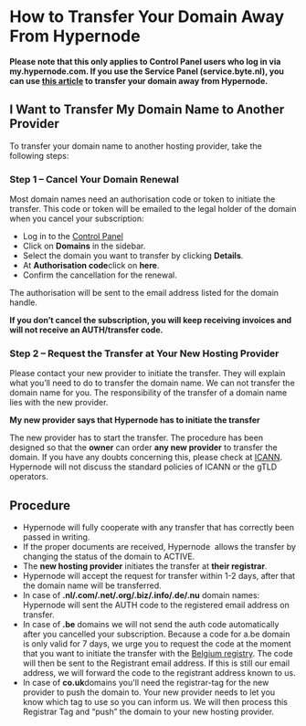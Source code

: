 <!-- source: https://support.hypernode.com/en/services/domains/how-to-transfer-your-domain-away-from-hypernode/ -->
# How to Transfer Your Domain Away From Hypernode

**Please note that this only applies to Control Panel users who log in via my.hypernode.com. If you use the Service Panel (service.byte.nl), you can use [this article](https://support.hypernode.com/en/services/domains/how-to-transfer-your-domain-name-to-another-provider) to transfer your domain away from Hypernode.**


**I Want to Transfer My Domain Name to Another Provider**
---------------------------------------------------------

To transfer your domain name to another hosting provider, take the following steps:

### **Step 1 – Cancel Your Domain Renewal**

Most domain names need an authorisation code or token to initiate the transfer. This code or token will be emailed to the legal holder of the domain when you cancel your subscription:

* Log in to the [Control Panel](https://my.hypernode.com/)
* Click on **Domains** in the sidebar.
* Select the domain you want to transfer by clicking **Details**.
* At **Authorisation code**click on **here**.
* Confirm the cancellation for the renewal.

The authorisation will be sent to the email address listed for the domain handle.

**If you don’t cancel the subscription, you will keep receiving invoices and will not receive an AUTH/transfer code.**

### **Step 2 – Request the Transfer at Your New Hosting Provider**

Please contact your new provider to initiate the transfer. They will explain what you’ll need to do to transfer the domain name. We can not transfer the domain name for you. The responsibility of the transfer of a domain name lies with the new provider.

**My new provider says that Hypernode has to initiate the transfer**

The new provider has to start the transfer. The procedure has been designed so that the **owner** can order **any new provider** to transfer the domain. If you have any doubts concerning this, please check at [ICANN](http://www.icann.org/). Hypernode will not discuss the standard policies of ICANN or the gTLD operators.

**Procedure**
-------------

* Hypernode will fully cooperate with any transfer that has correctly been passed in writing.
* If the proper documents are received, Hypernode  allows the transfer by changing the status of the domain to ACTIVE.
* The **new hosting provider** initiates the transfer at **their registrar**.
* Hypernode will accept the request for transfer within 1-2 days, after that the domain name will be transferred.
* In case of **.nl/.com/.net/.org/.biz/.info/.de/.nu** domain names: Hypernode will sent the AUTH code to the registered email address on transfer.
* In case of **.be** domains we will not send the auth code automatically after you cancelled your subscription. Because a code for a.be domain is only valid for 7 days, we urge you to request the code at the moment that you want to initiate the transfer with the [Belgium registry](https://www.dnsbelgium.be/nl). The code will then be sent to the Registrant email address. If this is still our email address, we will forward the code to the registrant address known to us.
* In case of **co.uk**domains you'll need the registrar-tag for the new provider to push the domain to. Your new provider needs to let you know which tag to use so you can inform us. We will then process this Registrar Tag and “push” the domain to your new hosting provider.
